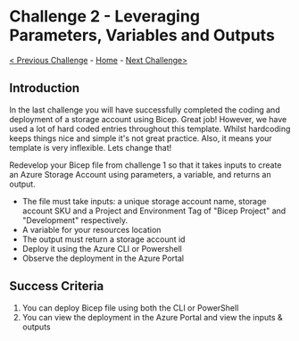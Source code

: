  # Challenge 2 - Leveraging Parameters, Variables and Outputs

 [< Previous Challenge](./Bicep-Challenge-01.md) - [Home](../README.md) - [Next Challenge>](./Bicep-Challenge-02.md)

## Introduction

In the last challenge you will have successfully completed the coding and deployment of a storage account using Bicep.  Great job!  However, we have used a lot of hard coded entries throughout this template.  Whilst hardcoding keeps things nice and simple it's not great practice.  Also, it means your template is very inflexible.  Lets change that!

Redevelop your Bicep file from challenge 1 so that it takes inputs to create an Azure Storage Account using parameters, a variable, and returns an output.
   - The file must take inputs: a unique storage account name, storage account SKU and a Project and Environment Tag of "Bicep Project" and "Development" respectively.
   - A variable for your resources location
   - The output must return a storage account id
   - Deploy it using the Azure CLI or Powershell
   - Observe the deployment in the Azure Portal

## Success Criteria

1. You can deploy Bicep file using both the CLI or PowerShell
2. You can view the deployment in the Azure Portal and view the inputs & outputs
